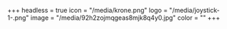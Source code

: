 +++
headless = true
icon = "/media/krone.png"
logo = "/media/joystick-1-.png"
image = "/media/92h2zojmqgeas8mjk8q4y0.jpg"
color = ""
+++
